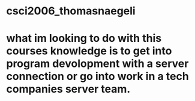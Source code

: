 # csci2006_thomasnaegeli
# what im looking to do with this courses knowledge is to get into program devolopment with a server connection or go into work in a tech companies server team.

